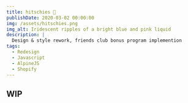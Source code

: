 ```yaml
---
title: hitschies 🍬
publishDate: 2020-03-02 00:00:00
img: /assets/hitschies.png
img_alt: Iridescent ripples of a bright blue and pink liquid
description: |
  Design & style rework, friends club bonus program implemention
tags:
  - Redesign
  - Javascript
  - AlpineJS
  - Shopify
---
```


## WIP